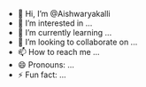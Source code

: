 - 👋 Hi, I’m @Aishwaryakalli
- 👀 I’m interested in ...
- 🌱 I’m currently learning ...
- 💞️ I’m looking to collaborate on ...
- 📫 How to reach me ...
- 😄 Pronouns: ...
- ⚡ Fun fact: ...

<!---
Aishwaryakalli/Aishwaryakalli is a ✨ special ✨ repository because its `README.md` (this file) appears on your GitHub profile.
You can click the Preview link to take a look at your changes.
--->
